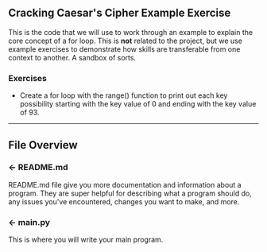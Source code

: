 ## Cracking Caesar's Cipher Example Exercise

This is the code that we will use to work through an example to explain the core concept of a for loop. This is **not** related to the project, but we use example exercises to demonstrate how skills are transferable from one context to another. A sandbox of sorts.

### Exercises
- Create a for loop with the range() function to print out each key possibility starting with the key value of 0 and ending with the key value of 93.

---

## File Overview

### ← README.md

README.md file give you more documentation and information about a program. They are super helpful for describing what a program should do, any issues you've encountered, changes you want to make, and more. 

### ← main.py
This is where you will write your main program.
